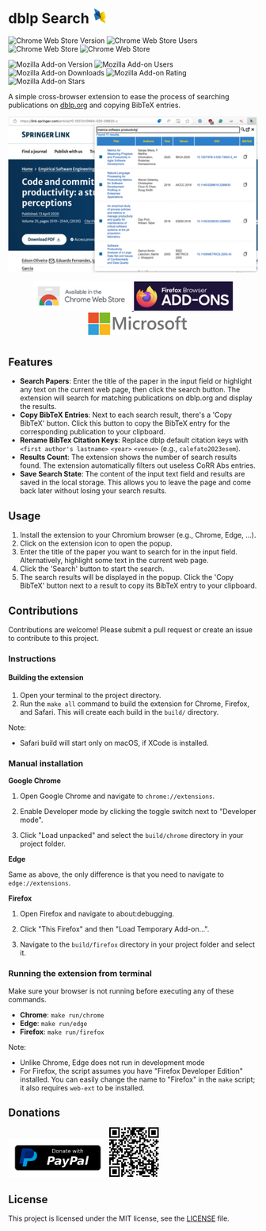 # dblp Search <img src="store/icons/dblp-128x128.png" width="30">

![Chrome Web Store Version](https://img.shields.io/chrome-web-store/v/onilpcgmnpikffebghpncnnapebndpaj?style=for-the-badge)
![Chrome Web Store Users](https://img.shields.io/chrome-web-store/users/onilpcgmnpikffebghpncnnapebndpaj?style=for-the-badge)
![Chrome Web Store](https://img.shields.io/chrome-web-store/stars/onilpcgmnpikffebghpncnnapebndpaj?style=for-the-badge)
![Chrome Web Store](https://img.shields.io/chrome-web-store/rating-count/onilpcgmnpikffebghpncnnapebndpaj?style=for-the-badge)

![Mozilla Add-on Version](https://img.shields.io/amo/v/dblp-search?style=for-the-badge)
![Mozilla Add-on Users](https://img.shields.io/amo/users/dblp-search?style=for-the-badge)
![Mozilla Add-on Downloads](https://img.shields.io/amo/dw/dblp-search?style=for-the-badge)
![Mozilla Add-on Rating](https://img.shields.io/amo/rating/dblp-search%40fcalefato.dev?style=for-the-badge)
![Mozilla Add-on Stars](https://img.shields.io/amo/stars/dblp-search%40fcalefato.dev?style=for-the-badge)

A simple cross-browser extension to ease the process of searching publications on [dblp.org](https://dblp.org) and copying BibTeX entries.

<p align="center">
    <img src="store/screenshots/Screenshot-1.png">
</p>

<p align="center">
    <a href="https://chromewebstore.google.com/detail/dblp-search/onilpcgmnpikffebghpncnnapebndpaj?pli=1">
        <img src="store/images/chrome-web-store.png" alt="Avaliable in the Chrome Web Store" width="200">
    </a>
    <a href="https://addons.mozilla.org/addon/dblp-search">
        <img src="store/images/firefox-addons.png" alt="Avaliable as a Firefox Add-on" width="200">
    </a>
    <a href="">
        <img src="store/images/microsoft-store.png" alt="Avaliable in the Microsoft Edge Add-ons Store" width="200" style="margin-bottom: 10px;margin-left:18px;">
    </a>
</p>

## Features

- **Search Papers**: Enter the title of the paper in the input field or highlight any text on the current web page, then click the search button. The extension will search for matching publications on dblp.org and display the results.
- **Copy BibTeX Entries**: Next to each search result, there's a 'Copy BibTeX' button. Click this button to copy the BibTeX entry for the corresponding publication to your clipboard.
- **Rename BibTex Citation Keys**: Replace dblp default citation keys with `<first author's lastname>`   `<year>` `<venue>` (e.g.,  `calefato2023esem`).
- **Results Count**: The extension shows the number of search results found. The extension automatically filters out useless CoRR Abs entries.
- **Save Search State**: The content of the input text field and results are saved in the local storage. This allows you to leave the page and come back later without losing your search results.

## Usage

1. Install the extension to your Chromium browser (e.g., Chrome, Edge, ...).
2. Click on the extension icon to open the popup.
3. Enter the title of the paper you want to search for in the input field. Alternatively, highlight some text in the current web page.
4. Click the 'Search' button to start the search.
5. The search results will be displayed in the popup. Click the 'Copy BibTeX' button next to a result to copy its BibTeX entry to your clipboard.

## Contributions

Contributions are welcome! Please submit a pull request or create an issue to contribute to this project.

### Instructions

#### Building the extension

1. Open your terminal to the project directory.
2. Run the `make all` command to build the extension for Chrome, Firefox, and Safari. This will create each build in the `build/` directory.

Note:
* Safari build will start only on macOS, if XCode is installed.

### Manual installation

**Google Chrome**

1. Open Google Chrome and navigate to `chrome://extensions`.

2. Enable Developer mode by clicking the toggle switch next to "Developer mode".

3. Click "Load unpacked" and select the `build/chrome` directory in your project folder.

**Edge**

Same as above, the only difference is that you need to navigate to `edge://extensions`.

**Firefox** 

1. Open Firefox and navigate to about:debugging.

2. Click "This Firefox" and then "Load Temporary Add-on...".

3. Navigate to the `build/firefox` directory in your project folder and select it.

### Running the extension from terminal

Make sure your browser is not running before executing any of these commands.

* **Chrome**: `make run/chrome`
* **Edge**: `make run/edge`
* **Firefox**: `make run/firefox`

Note:
* Unlike Chrome, Edge does not run in development mode
* For Firefox, the script assumes you have "Firefox Developer Edition" installed. You can easily change the name to "Firefox" in the `make` script; it also requires `web-ext` to be installed. 

## Donations

<a href="https://www.paypal.com/donate?hosted_button_id=3BDBMD2HKRUKS"><img src="store/images/paypal-donate-button.png" title="Donate with PayPal" width=200 /></a>
<a href="https://www.paypal.com/donate?hosted_button_id=3BDBMD2HKRUKS"><img src="store/images/paypal-qr-code.png" title="Donate with PayPal" width=100 /></a>


## License

This project is licensed under the MIT license, see the [LICENSE](LICENSE) file.
